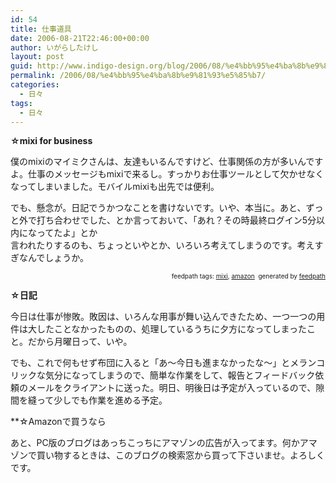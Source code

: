 ```yaml
---
id: 54
title: 仕事道具
date: 2006-08-21T22:46:00+00:00
author: いがらしたけし
layout: post
guid: http://www.indigo-design.org/blog/2006/08/%e4%bb%95%e4%ba%8b%e9%81%93%e5%85%b7/
permalink: /2006/08/%e4%bb%95%e4%ba%8b%e9%81%93%e5%85%b7/
categories:
  - 日々
tags:
  - 日々
---
```

**☆mixi for business**

僕のmixiのマイミクさんは、友達もいるんですけど、仕事関係の方が多いんですよ。仕事のメッセージもmixiで来るし。すっかりお仕事ツールとして欠かせなくなってしまいました。モバイルmixiも出先では便利。

でも、懸念が。日記でうかつなことを書けないです。いや、本当に。あと、ずっと外で打ち合わせでした、とか言っておいて、「あれ？その時最終ログイン5分以内になってたよ」とか  
言われたりするのも、ちょっといやとか、いろいろ考えてしまうのです。考えすぎなんでしょうか。

<div style="text-align: right;font-size: 10px">
  <span>feedpath tags: <a href="http://feedpath.jp/search/index.csp?search_text=mixi" rel="tag">mixi</a>, <a href="http://feedpath.jp/search/index.csp?search_text=amazon" rel="tag">amazon</a></span>&nbsp;&nbsp;<span>generated by <a href="http://feedpath.jp">feedpath</a></span>
</div>

<!--more-->


  
**☆日記**

今日は仕事が惨敗。敗因は、いろんな用事が舞い込んできたため、一つ一つの用件は大したことなかったものの、処理しているうちに夕方になってしまったこと。だから月曜日って、いや。

でも、これで何もせず布団に入ると「あ〜今日も進まなかったな〜」とメランコリックな気分になってしまうので、簡単な作業をして、報告とフィードバック依頼のメールをクライアントに送った。明日、明後日は予定が入っているので、隙間を縫って少しでも作業を進める予定。

**☆Amazonで買うなら</p> 

</strong>あと、PC版のブログはあっちこっちにアマゾンの広告が入ってます。何かアマゾンで買い物するときは、このブログの検索窓から買って下さいませ。よろしくです。
